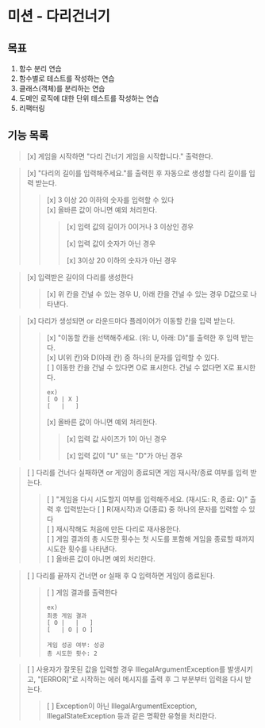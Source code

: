 # 미션 - 다리건너기

## 목표
1. 함수 분리 연습
2. 함수별로 테스트를 작성하는 연습
3. 클래스(객체)를 분리하는 연습
4. 도메인 로직에 대한 단위 테스트를 작성하는 연습
5. 리팩터링

## 기능 목록

> [x] 게임을 시작하면 "다리 건너기 게임을 시작합니다." 출력한다.

> [x] "다리의 길이를 입력해주세요."를 출력힌 후 자동으로 생성할 다리 길이를 입력 받는다.   
>
> > [x] 3 이상 20 이하의 숫자를 입력할 수 있다   
> > [x] 올바른 값이 아니면 예외 처리한다. 
> >
> > > [x] 입력 값의 길이가 0이거나 3 이상인 경우
> > >
> > > [x] 입력 값이 숫자가 아닌 경우
> > >
> > > [x] 3이상 20 이하의 숫자가 아닌 경우

> [x] 입력받은 길이의 다리를 생성한다
>
> > [x] 위 칸을 건널 수 있는 경우 U, 아래 칸을 건널 수 있는 경우 D값으로 나타낸다.   

> [x] 다리가 생성되면 or 라운드마다 플레이어가 이동할 칸을 입력 받는다. 
>
> > [x] "이동할 칸을 선택해주세요. (위: U, 아래: D)"를 출력한 후 입력 받는다.   
> > [x] U(위 칸)와 D(아래 칸) 중 하나의 문자를 입력할 수 있다.   
> > [ ] 이동한 칸을 건널 수 있다면 O로 표시한다. 건널 수 없다면 X로 표시한다.   
> >
> > ```aidl
> > ex)
> > [ O | X ]
> > [   |   ]
> > ```
> > [x] 올바른 값이 아니면 예외 처리한다.   
> >
> > > [x] 입력 값 사이즈가 1이 아닌 경우
> > >
> > > [x] 입력 값이 "U" 또는 "D"가 아닌 경우

> [ ] 다리를 건너다 실패하면 or 게임이 종료되면 게임 재시작/종료 여부를 입력 받는다.
> > [ ] "게임을 다시 시도할지 여부를 입력해주세요. (재시도: R, 종료: Q)" 출력 후 입력받는다
> > [ ] R(재시작)과 Q(종료) 중 하나의 문자를 입력할 수 있다   
> > [ ] 재시작해도 처음에 만든 다리로 재사용한다.   
> > [ ] 게임 결과의 총 시도한 횟수는 첫 시도를 포함해 게임을 종료할 때까지 시도한 횟수를 나타낸다.   
> > [ ] 올바른 값이 아니면 예외 처리한다.   

> [ ] 다리를 끝까지 건너면 or 실패 후 Q 입력하면 게임이 종료된다.
> > [ ] 게임 결과를 출력한다
> > ```aidl
> > ex)
> > 최종 게임 결과
> > [ O |   |   ]
> > [   | O | O ]
> > 
> > 게임 성공 여부: 성공
> > 총 시도한 횟수: 2
> > ```

> [ ] 사용자가 잘못된 값을 입력할 경우 IllegalArgumentException를 발생시키고, "[ERROR]"로 시작하는 에러 메시지를 출력 후 그 부분부터 입력을 다시 받는다.
> > [ ] Exception이 아닌 IllegalArgumentException, IllegalStateException 등과 같은 명확한 유형을 처리한다.


